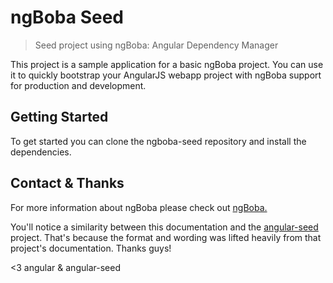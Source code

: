 ngBoba Seed
===================================
> Seed project using ngBoba: Angular Dependency Manager

This project is a sample application for a basic ngBoba project.
You can use it to quickly bootstrap your AngularJS webapp project
with ngBoba support for production and development.

## Getting Started
To get started you can clone the ngboba-seed repository and install the dependencies.

## Contact & Thanks
For more information about ngBoba please check out [ngBoba.](http://ng-boba.github.io/)

You'll notice a similarity between this documentation and the [angular-seed](https://github.com/angular/angular-seed)
project. That's because the format and wording was lifted heavily
from that project's documentation. Thanks guys!

<3 angular & angular-seed
